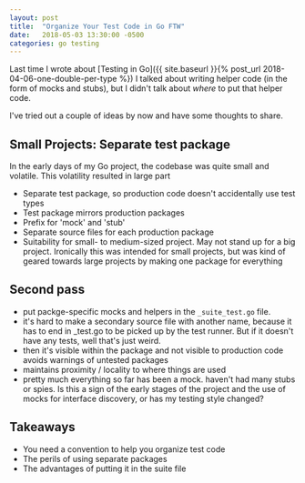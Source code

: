 ```yaml
---
layout: post
title:  "Organize Your Test Code in Go FTW"
date:   2018-05-03 13:30:00 -0500
categories: go testing
---
```


Last time I wrote about [Testing in Go]({{ site.baseurl }}{% post_url 2018-04-06-one-double-per-type %}) I talked about writing helper code (in the form of mocks and stubs), but I didn't talk about _where_ to put that helper code.

I've tried out a couple of ideas by now and have some thoughts to share.


## Small Projects: Separate test package

In the early days of my Go project, the codebase was quite small and volatile.  This volatility resulted in large part 

- Separate test package, so production code doesn't accidentally use test types
- Test package mirrors production packages
- Prefix for 'mock' and 'stub'
- Separate source files for each production package
- Suitability for small- to medium-sized project. May not stand up for a big project. Ironically this was intended for small projects, but was kind of geared towards large projects by making one package for everything


## Second pass

- put packge-specific mocks and helpers in the `_suite_test.go` file.
- it's hard to make a secondary source file with another name, because it has to end in _test.go to be picked up by the test runner. But if it doesn't have any tests, well that's just weird.
- then it's visible within the package and not visible to production code
avoids warnings of untested packages
- maintains proximity / locality to where things are used
- pretty much everything so far has been a mock. haven't had many stubs or spies. Is this a sign of the early stages of the project and the use of mocks for interface discovery, or has my testing style changed?


## Takeaways

* You need a convention to help you organize test code
* The perils of using separate packages
* The advantages of putting it in the suite file 
